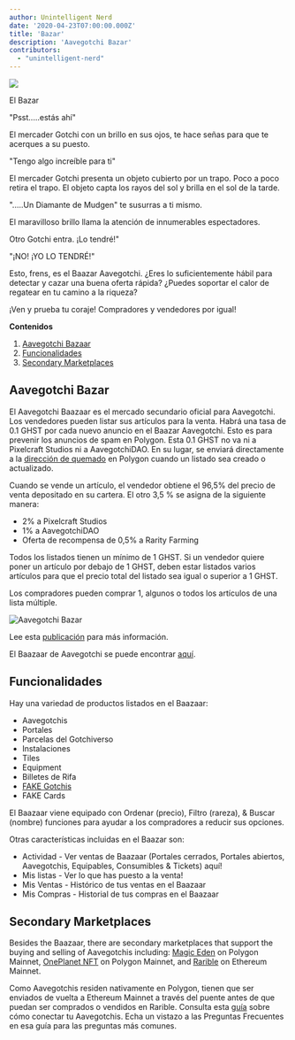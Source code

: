 ```yaml
---
author: Unintelligent Nerd
date: '2020-04-23T07:00:00.000Z'
title: 'Bazar'
description: 'Aavegotchi Bazar'
contributors:
  - "unintelligent-nerd"
---
```


<div class="headerImageContainer">
<img class="headerImage" src="/baazaar/baazaar.gif">
<p class="headerImageText">El Bazar</p>
</div>

"Psst.....estás ahí"

El mercader Gotchi con un brillo en sus ojos, te hace señas para que te acerques a su puesto.

"Tengo algo increíble para ti"

El mercader Gotchi presenta un objeto cubierto por un trapo. Poco a poco retira el trapo. El objeto capta los rayos del sol y brilla en el sol de la tarde.

".....Un Diamante de Mudgen" te susurras a ti mismo.

El maravilloso brillo llama la atención de innumerables espectadores.

Otro Gotchi entra. ¡Lo tendré!"

"¡NO! ¡YO LO TENDRÉ!"

Esto, frens, es el Baazar Aavegotchi. ¿Eres lo suficientemente hábil para detectar y cazar una buena oferta rápida? ¿Puedes soportar el calor de regatear en tu camino a la riqueza?

¡Ven y prueba tu coraje! Compradores y vendedores por igual!

<div class="contentsBox">

**Contenidos**

<ol>
<li><a href=#aavegotchi-baazaar>Aavegotchi Bazaar</a></li>
<li><a href=#features>Funcionalidades</a></li>
<li><a href=#secondary-marketplaces>Secondary Marketplaces</a></li>
</ol>

</div>

## Aavegotchi Bazar

El Aavegotchi Baazaar es el mercado secundario oficial para Aavegotchi. Los vendedores pueden listar sus artículos para la venta. Habrá una tasa de 0.1 GHST por cada nuevo anuncio en el Baazar Aavegotchi. Esto es para prevenir los anuncios de spam en Polygon. Esta 0.1 GHST no va ni a Pixelcraft Studios ni a AavegotchiDAO. En su lugar, se enviará directamente a la [dirección de quemado](https://explorer-mainnet.maticvigil.com/address/0xFFfFfFffFFfffFFfFFfFFFFFffFFFffffFfFFFfF/tokens) en Polygon cuando un listado sea creado o actualizado.

Cuando se vende un artículo, el vendedor obtiene el 96,5% del precio de venta depositado en su cartera. El otro 3,5 % se asigna de la siguiente manera:
* 2% a Pixelcraft Studios
* 1% a AavegotchiDAO
* Oferta de recompensa de 0,5% a Rarity Farming

Todos los listados tienen un mínimo de 1 GHST. Si un vendedor quiere poner un artículo por debajo de 1 GHST, deben estar listados varios artículos para que el precio total del listado sea igual o superior a 1 GHST.

Los compradores pueden comprar 1, algunos o todos los artículos de una lista múltiple.

<img class = "bodyImage" src = "/baazaar/baazaar.png" alt = "Aavegotchi Bazar" />

Lee esta [publicación](https://aavegotchi.medium.com/surprise-were-launching-an-aavegotchi-nft-marketplace-f8a388e89d7f) para más información.

El Baazaar de Aavegotchi se puede encontrar [aquí](https://app.aavegotchi.com/baazaar).

## Funcionalidades
Hay una variedad de productos listados en el Baazaar:

* Aavegotchis
* Portales
* Parcelas del Gotchiverso
* Instalaciones
* Tiles
* Equipment
* Billetes de Rifa
* [FAKE Gotchis](https://www.fakegotchis.com/)
* FAKE Cards

El Baazaar viene equipado con Ordenar (precio), Filtro (rareza), & Buscar (nombre) funciones para ayudar a los compradores a reducir sus opciones.

Otras características incluidas en el Baazar son:

* Actividad - Ver ventas de Baazaar (Portales cerrados, Portales abiertos, Aavegotchis, Equipables, Consumibles & Tickets) aquí!
* Mis listas - Ver lo que has puesto a la venta!
* Mis Ventas - Histórico de tus ventas en el Baazaar
* Mis Compras - Historial de tus compras en el Baazaar

## Secondary Marketplaces

Besides the Baazaar, there are secondary marketplaces that support the buying and selling of Aavegotchis including: [Magic Eden](https://magiceden.io/) on Polygon Mainnet, [OnePlanet NFT](https://www.oneplanetnft.io/) on Polygon Mainnet, and [Rarible](https://rarible.com/) on Ethereum Mainnet.

Como Aavegotchis residen nativamente en Polygon, tienen que ser enviados de vuelta a Ethereum Mainnet a través del puente antes de que puedan ser comprados o vendidos en Rarible. Consulta esta [guía](https://aavegotchi.medium.com/aavegotchis-are-bridging-to-ethereum-with-3x-rewards-for-trading-344432eded9f) sobre cómo conectar tu Aavegotchis. Echa un vistazo a las Preguntas Frecuentes en esa guía para las preguntas más comunes.

